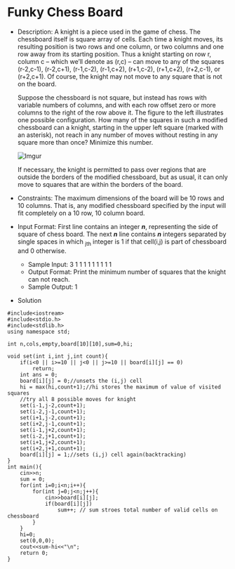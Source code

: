# Funky Chess Board


- Description:
    A knight is a piece used in the game of chess. The chessboard itself is square array of cells. Each time a knight moves, its resulting position is two rows and one column, or two columns and one row away from its starting position. Thus a knight starting on row r, column c – which we’ll denote as (r,c) – can move to any of the squares (r-2,c-1), (r-2,c+1), (r-1,c-2), (r-1,c+2), (r+1,c-2), (r+1,c+2), (r+2,c-1), or (r+2,c+1). Of course, the knight may not move to any square that is not on the board.


    Suppose the chessboard is not square, but instead has rows with variable numbers of columns, and with each row offset zero or more columns to the right of the row above it. The figure to the left illustrates one possible configuration. How many of the squares in such a modified chessboard can a knight, starting in the upper left square (marked with	an asterisk), not reach in any number of moves without resting in any square more than once? Minimize this number.

    ![Imgur](https://i.imgur.com/05Pl2xt.png)

    If necessary, the knight is permitted to pass over regions that are outside the borders of the modified chessboard, but as usual, it can only move to squares that are within the borders of the board. 

- Constraints: 
    The maximum dimensions of the board will be 10 rows and 10 columns. That is, any modified chessboard specified by the input will fit completely on a 10 row, 10 column board.

- Input Format: First line contains an integer <b><i>n</i></b>, representing the side of     square of chess board.
    The next <b><i>n</i></b> line contains <b><i>n</i></b> integers separated by single spaces in which <sub>jth</sub> integer is 1 if that cell(i,j) is part of chessboard and 0 otherwise.
    
     - Sample Input: 3
        1 1 1
        1 1 1
        1 1 1
     - Output Format: Print the minimum number of squares that the knight can not reach.
     - Sample Output: 1

- Solution

```
#include<iostream>
#include<stdio.h>
#include<stdlib.h>
using namespace std;

int n,cols,empty,board[10][10],sum=0,hi;

void set(int i,int j,int count){
    if(i<0 || i>=10 || j<0 || j>=10 || board[i][j] == 0)
        return;
    int ans = 0;
    board[i][j] = 0;//unsets the (i,j) cell
    hi = max(hi,count+1);//hi stores the maximum of value of visited squares
    //try all 8 possible moves for knight
    set(i-1,j-2,count+1);
    set(i-2,j-1,count+1);
    set(i+1,j-2,count+1);
    set(i+2,j-1,count+1);
    set(i-1,j+2,count+1);
    set(i-2,j+1,count+1);
    set(i+1,j+2,count+1);
    set(i+2,j+1,count+1);
    board[i][j] = 1;//sets (i,j) cell again(backtracking)
}
int main(){
	cin>>n;
    sum = 0;
    for(int i=0;i<n;i++){
        for(int j=0;j<n;j++){
        	cin>>board[i][j];
        	if(board[i][j])
        		sum++; // sum stroes total number of valid cells on chessboard
        }
    }
	hi=0;
	set(0,0,0);
    cout<<sum-hi<<"\n";
    return 0;
}
```